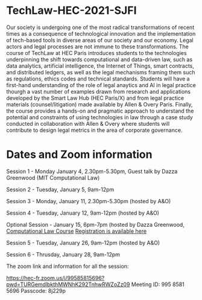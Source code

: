 # TechLaw-HEC-2021-SJFI
Our society is undergoing one of the most radical transformations of recent times as a consequence of technological innovation and the implementation of tech-based tools in diverse areas of our society and our economy. Legal actors and legal processes are not immune to these transformations. The course of TechLaw at HEC Paris introduces students to the technologies underpinning the shift towards computational and data-driven law, such as data analytics, artificial intelligence, the Internet of Things, smart contracts, and distributed ledgers, as well as the legal mechanisms framing them such as regulations, ethics codes and technical standards. Students will have a first-hand understanding of the role of legal anaytics and AI in legal practice thourgh a vast number of examples drawn from research and applications developed by the Smart Law Hub (HEC Paris/X) and from legal practice materials (counsel/litigation) made available by Allen & Overy Paris. Finally, the course provides a hands-on and pragmatic approach to understand the potential and constraints of using technologies in law through a case study conducted in collaboration with Allen & Overy where students will contribute to design legal metrics in the area of corporate governance.

# Dates and Zoom information 

Session 1 - Monday January 4, 2.30pm-5.30pm, Guest talk by Dazza Greenwood (MIT Computational Law)

Session 2 - Tuesday, January 5, 9am-12pm

Session 3 - Monday, January 11, 2.30pm-5.30pm (hosted by A&O)

Session 4 - Tuesday, January 12, 9am-12pm (hosted by A&O)

Optional Session - January 15, 6pm-7pm (hosted by Dazza Greenwood, [Computational Law Course](https://github.com/mitmedialab/2021-MIT-IAP-Computational-Law-Course) [Registration is available here](https://docs.google.com/forms/d/e/1FAIpQLSeHXAp9vCb0uzvYFpJolI2LlkKJtdCReLI4F1TVJGgicqBxpA/viewform)

Session 5 - Tuesday, January 26, 9am-12pm (hosted by A&O)

Session 6 - Thrusday, January 28, 9am-12pm

The zoom link and information for all the session:

https://hec-fr.zoom.us/j/99585815696?pwd=TURGemdlbkthMWNhK292TnhwRWZoZz09
Meeting ID: 995 8581 5696
Passcode: 8j229p
